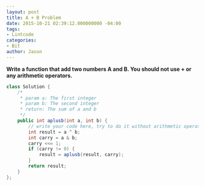 ```yaml
---
layout: post
title: A + B Problem
date: 2015-10-21 02:39:12.000000000 -04:00
tags:
- Lintcode
categories:
- Bit
author: Jason
---
```

**Write a function that add two numbers A and B. You should not use + or any arithmetic operators.**


``` java
class Solution {
    /*
     * param a: The first integer
     * param b: The second integer
     * return: The sum of a and b
     */
    public int aplusb(int a, int b) {
        // write your code here, try to do it without arithmetic operators.
        int result = a ^ b;
        int carry = a & b;
        carry <<= 1;
        if (carry != 0) {
            result = aplusb(result, carry);
        }
        return result;
    }
};
```
